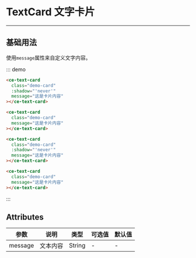 # TextCard 文字卡片

<!-- {.md} -->

---

<!-- {.md} -->

## 基础用法

<!-- {.md} -->

使用`message`属性来自定义文字内容。

::: demo

```html
<ce-text-card
  class="demo-card"
  :shadow="'never'"
  message="这是卡片内容"
></ce-text-card>

<ce-text-card
  class="demo-card"
  message="这是卡片内容"
></ce-text-card>
```

```html
<ce-text-card
  class="demo-card"
  :shadow="'never'"
  message="这是卡片内容"
></ce-text-card>

<ce-text-card
  class="demo-card"
  message="这是卡片内容"
></ce-text-card>
```

:::

## Attributes

<!-- {.md} -->

| 参数    | 说明     | 类型   | 可选值 | 默认值 |
|---------|--------|--------|--------|--------|
| message | 文本内容 | String | -      | -      |
